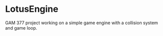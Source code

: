 # LotusEngine
GAM 377 project working on a simple game engine with a collision system and game loop. 
